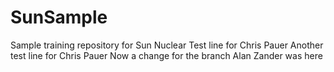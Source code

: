 # SunSample
Sample training repository for Sun Nuclear
Test line for Chris Pauer
Another test line for Chris Pauer
Now a change for the branch
Alan Zander was here


